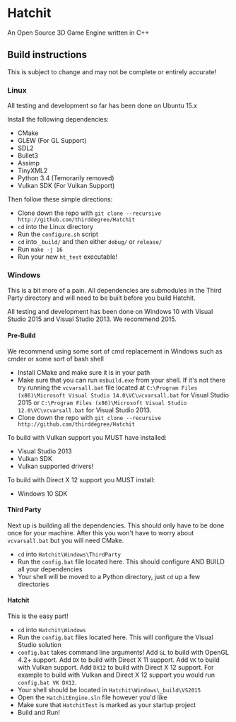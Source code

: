 # Hatchit
An Open Source 3D Game Engine written in C++

## Build instructions

This is subject to change and may not be complete or entirely accurate!

### Linux

All testing and development so far has been done on Ubuntu 15.x

Install the following dependencies:
* CMake
* GLEW 		(For GL Support)
* SDL2
* Bullet3
* Assimp
* TinyXML2
* Python 3.4 	(Temorarily removed)
* Vulkan SDK 	(For Vulkan Support)

Then follow these simple directions:
* Clone down the repo with `git clone --recursive http://github.com/thirddegree/Hatchit`
* `cd` into the Linux directory
* Run the `configure.sh` script
* `cd` into `_build/` and then either `debug/` or `release/`
* Run `make -j 16`
* Run your new `ht_test` executable!

### Windows

This is a bit more of a pain. All dependencies are submodules in the Third Party
directory and will need to be built before you build Hatchit.

All testing and development has been done on Windows 10 with Visual Studio 2015
and Visual Studio 2013. We recommend 2015.

#### Pre-Build
We recommend using some sort of cmd replacement in Windows such as cmder or some sort of bash shell
* Install CMake and make sure it is in your path
* Make sure that you can run `msbuild.exe` from your shell. If it's not there try running the `vcvarsall.bat` file located at `C:\Program Files (x86)\Microsoft Visual Studio 14.0\VC\vcvarsall.bat` for Visual Studio 2015 or `C:\Program Files (x86)\Microsoft Visual Studio 12.0\VC\vcvarsall.bat` for Visual Studio 2013.
* Clone down the repo with `git clone --recursive http://github.com/thirddegree/Hatchit`

To build with Vulkan support you MUST have installed:
* Visual Studio 2013 
* Vulkan SDK
* Vulkan supported drivers!

To build with Direct X 12 support you MUST install:
* Windows 10 SDK

#### Third Party
Next up is building all the dependencies. This should only have to be done once for your machine. After this you won't have to worry about `vcvarsall.bat` but you will need CMake.

* `cd` into `Hatchit\Windows\ThirdParty`
* Run the `config.bat` file located here. This should configure AND BUILD all your dependencies
* Your shell will be moved to a Python directory, just `cd` up a few directories

#### Hatchit
This is the easy part!

* `cd` into `Hatchit\Windows`
* Run the `config.bat` files located here. This will configure the Visual Studio solution
* `config.bat` takes command line arguments! Add `GL` to build with OpenGL 4.2+ support. Add `DX` to build with Direct X 11 support. Add `VK` to build with Vulkan support. Add `DX12` to build with Direct X 12 support. For example to build with Vulkan and Direct X 12 support you would run `config.bat VK DX12`.
* Your shell should be located in `Hatchit\Windows\_build\VS2015`
* Open the `HatchitEngine.sln` file however you'd like
* Make sure that `HatchitTest` is marked as your startup project
* Build and Run!
